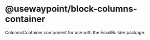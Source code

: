 # @usewaypoint/block-columns-container

ColumnsContainer component for use with the EmailBuilder package.
